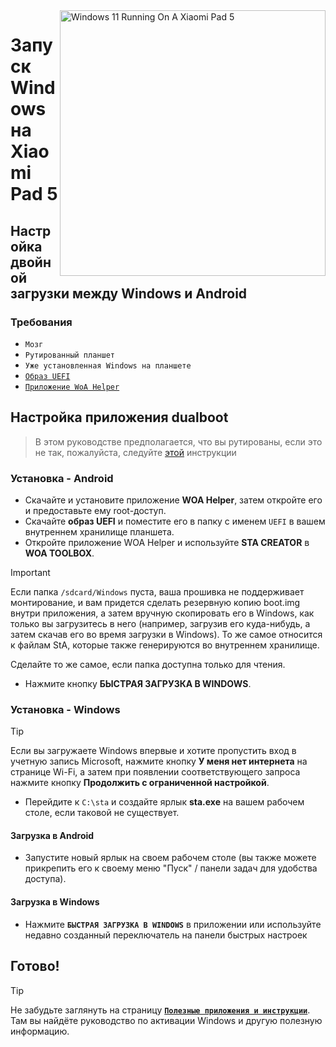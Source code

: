 <img align="right" src="https://raw.githubusercontent.com/erdilS/Port-Windows-11-Xiaomi-Pad-5/main/nabu.png" width="425" alt="Windows 11 Running On A Xiaomi Pad 5">

# Запуск Windows на Xiaomi Pad 5

## Настройка двойной загрузки между Windows и Android

### Требования 
- ```Мозг```
- ```Рутированный планшет```
- ```Уже установленная Windows на планшете```
- [```Образ UEFI```](https://github.com/erdilS/Port-Windows-11-Xiaomi-Pad-5/releases/tag/UEFI)
- [```Приложение WoA Helper```](https://github.com/n00b69/woa-helper/releases/tag/APK)

## Настройка приложения dualboot
> В этом руководстве предполагается, что вы рутированы, если это не так, пожалуйста, следуйте [этой](2-rootguide-ru.md ) инструкции 

### Установка - Android
- Скачайте и установите приложение **WOA Helper**, затем откройте его и предоставьте ему root-доступ.
- Скачайте **образ UEFI** и поместите его в папку с именем `UEFI` в вашем внутреннем хранилище планшета.
- Откройте приложение WOA Helper и используйте **STA CREATOR** в **WOA TOOLBOX**.
> [!Important]
> Если папка `/sdcard/Windows` пуста, ваша прошивка не поддерживает монтирование, и вам придется сделать резервную копию boot.img внутри приложения, а затем вручную скопировать его в Windows, как только вы загрузитесь в него (например, загрузив его куда-нибудь, а затем скачав его во время загрузки в Windows). То же самое относится к файлам StA, которые также генерируются во внутреннем хранилище.
> 
> Сделайте то же самое, если папка доступна только для чтения.
- Нажмите кнопку **БЫСТРАЯ ЗАГРУЗКА В WINDOWS**.

### Установка - Windows
> [!Tip]
> Если вы загружаете Windows впервые и хотите пропустить вход в учетную запись Microsoft, нажмите кнопку **У меня нет интернета** на странице Wi-Fi, а затем при появлении соответствующего запроса нажмите кнопку **Продолжить с ограниченной настройкой**.
- Перейдите к `C:\sta` и создайте ярлык **sta.exe** на вашем рабочем столе, если таковой не существует.

#### Загрузка в Android
- Запустите новый ярлык на своем рабочем столе (вы также можете прикрепить его к своему меню "Пуск" / панели задач для удобства доступа).

#### Загрузка в Windows
- Нажмите **`БЫСТРАЯ ЗАГРУЗКА В WINDOWS`** в приложении или используйте недавно созданный переключатель на панели быстрых настроек
  
## Готово!


> [!TIP]
> Не забудьте заглянуть на страницу [**```Полезные приложения и инструкции```**](Additional-materials-ru.md). Там вы найдёте руководство по активации Windows и другую полезную информацию.
